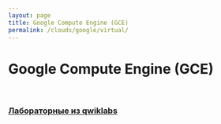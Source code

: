 ```yaml
---
layout: page
title: Google Compute Engine (GCE)
permalink: /clouds/google/virtual/
---
```


# Google Compute Engine (GCE)


<br/>

### [Лабораторные из qwiklabs](/clouds/google/virtual/qwiklabs/)



